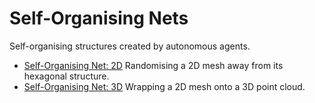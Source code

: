 # Self-Organising Nets #

Self-organising structures created by autonomous agents.

* [Self-Organising Net: 2D](https://github.com/Carla-de-Beer/Processing/tree/master/Self-Organising%20Nets/Self_Organising_Net_2D) Randomising a 2D mesh away from its hexagonal structure.
* [Self-Organising Net: 3D](https://github.com/Carla-de-Beer/Processing/tree/master/Self-Organising%20Nets/Self_Organising_Net_3D) Wrapping a 2D mesh onto a 3D point cloud.
